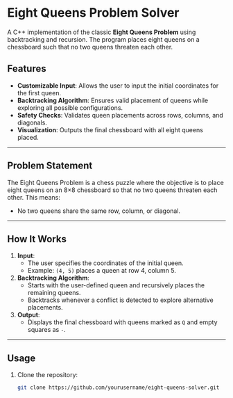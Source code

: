 # Eight Queens Problem Solver

A C++ implementation of the classic **Eight Queens Problem** using backtracking and recursion. The program places eight queens on a chessboard such that no two queens threaten each other.

## Features
- **Customizable Input**: Allows the user to input the initial coordinates for the first queen.
- **Backtracking Algorithm**: Ensures valid placement of queens while exploring all possible configurations.
- **Safety Checks**: Validates queen placements across rows, columns, and diagonals.
- **Visualization**: Outputs the final chessboard with all eight queens placed.

---

## Problem Statement
The Eight Queens Problem is a chess puzzle where the objective is to place eight queens on an 8×8 chessboard so that no two queens threaten each other. This means:
- No two queens share the same row, column, or diagonal.

---

## How It Works
1. **Input**: 
   - The user specifies the coordinates of the initial queen.
   - Example: `(4, 5)` places a queen at row 4, column 5.
2. **Backtracking Algorithm**:
   - Starts with the user-defined queen and recursively places the remaining queens.
   - Backtracks whenever a conflict is detected to explore alternative placements.
3. **Output**:
   - Displays the final chessboard with queens marked as `Q` and empty squares as `-`.

---

## Usage
1. Clone the repository:
   ```bash
   git clone https://github.com/yourusername/eight-queens-solver.git
